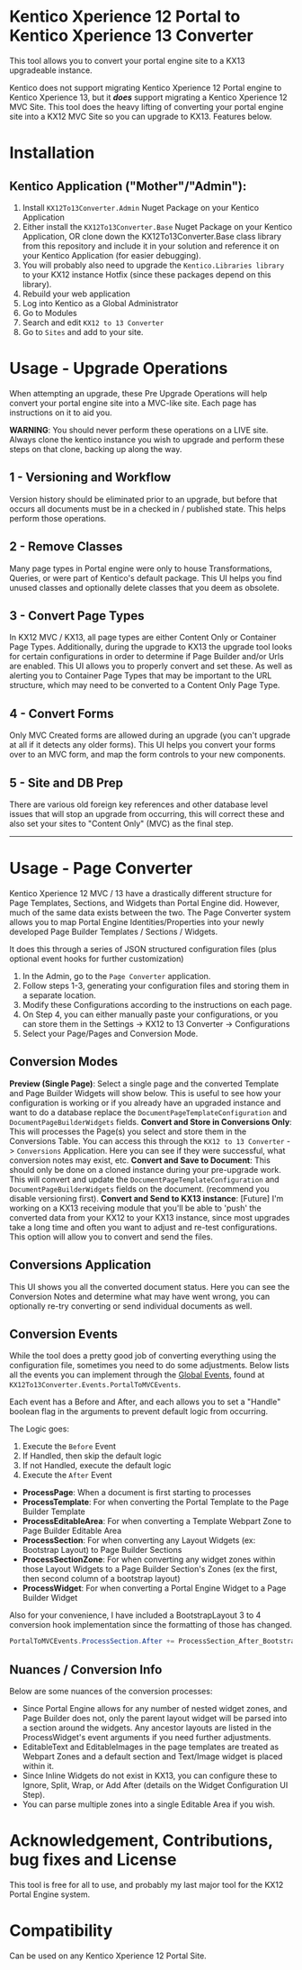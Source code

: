 

# Kentico Xperience 12 Portal to Kentico Xperience 13 Converter
This tool allows you to convert  your portal engine site to a KX13 upgradeable instance.

Kentico does not support migrating Kentico Xperience 12 Portal engine to Kentico Xperience 13, but it ***does*** support migrating a Kentico Xperience 12 MVC Site.  This tool does the heavy lifting of converting your portal engine site into a KX12 MVC Site so you can upgrade to KX13.  Features below.

# Installation
## Kentico Application ("Mother"/"Admin"):

1. Install `KX12To13Converter.Admin` Nuget Package on your Kentico Application
2. Either install the `KX12To13Converter.Base` Nuget Package on your Kentico Application, OR clone down the KX12To13Converter.Base class library from this repository and include it in your solution and reference it on your Kentico Application (for easier debugging).
3. You will probably also need to upgrade the `Kentico.Libraries library` to your KX12 instance Hotfix (since these packages depend on this library).
4. Rebuild your web application
5. Log into Kentico as a Global Administrator
6. Go to Modules
7. Search and edit `KX12 to 13 Converter`
8. Go to `Sites` and add to your site.

# Usage - Upgrade Operations
When attempting an upgrade, these Pre Upgrade Operations will help convert your portal engine site into a MVC-like site.  Each page has instructions on it to aid you.

**WARNING**: You should never perform these operations on a LIVE site.  Always clone the kentico instance you wish to upgrade and perform these steps on that clone, backing up along the way.

## 1 - Versioning and Workflow 
Version history should be eliminated prior to an upgrade, but before that occurs all documents must be in a checked in / published state.  This helps perform those operations.

## 2 - Remove Classes
Many page types in Portal engine were only to house Transformations, Queries, or were part of Kentico's default package.  This UI helps you find unused classes and optionally delete classes that you deem as obsolete.

## 3 - Convert Page Types
In KX12 MVC / KX13, all page types are either Content Only or Container Page Types. Additionally, during the upgrade to KX13 the upgrade tool looks for certain configurations in order to determine if Page Builder and/or Urls are enabled.  This UI allows you to properly convert and set these.   As well as alerting you to Container Page Types that may be important to the URL structure, which may need to be converted to a Content Only Page Type.

## 4 - Convert Forms
Only MVC Created forms are allowed during an upgrade (you can't upgrade at all if it detects any older forms).  This UI helps you convert your forms over to an MVC form, and map the form controls to your new components.

## 5 - Site and DB Prep
There are various old foreign key references and other database level issues that will stop an upgrade from occurring, this will correct these and also set your sites to "Content Only" (MVC) as the final step.

**********************
# Usage - Page Converter

Kentico Xperience 12 MVC / 13 have a drastically different structure for Page Templates, Sections, and Widgets than Portal Engine did.  However, much of the same data exists between the two.  The Page Converter system allows you to map Portal Engine Identities/Properties into your newly developed Page Builder Templates / Sections / Widgets.

It does this through a series of JSON structured configuration files (plus optional event hooks for further customization)

1. In the Admin, go to the `Page Converter` application.
2. Follow steps 1-3, generating your configuration files and storing them in a separate location.
3. Modify these Configurations according to the instructions on each page.
4. On Step 4, you can either manually paste your configurations, or you can store them in the Settings -> KX12 to 13 Converter -> Configurations
5. Select your Page/Pages and Conversion Mode.

## Conversion Modes
**Preview (Single Page)**:  Select a single page and the converted Template and Page Builder Widgets will show below.  This is useful to see how your configuration is working or if you already have an upgraded instance and want to do a database replace the `DocumentPageTemplateConfiguration` and `DocumentPageBuilderWidgets` fields.
**Convert and Store in Conversions Only**: This will processes the Page(s) you select and store them in the Conversions Table.  You can access this through the `KX12 to 13 Converter` -> `Conversions` Application.  Here you can see if they were successful, what conversion notes may exist, etc.
**Convert and Save to Document**: This should only be done on a cloned instance during your pre-upgrade work.  This will convert and update the `DocumentPageTemplateConfiguration` and `DocumentPageBuilderWidgets` fields on the document. (recommend you disable versioning first).
**Convert and Send to KX13 instance**: [Future] I'm working on a KX13 receiving module that you'll be able to 'push' the converted data from your KX12 to your KX13 instance, since most upgrades take a long time and often you want to adjust and re-test configurations.  This option will allow you to convert and send the files.

## Conversions Application
This UI shows you all the converted document status.  Here you can see the Conversion Notes and determine what may have went wrong, you can optionally re-try converting or send individual documents as well.

## Conversion Events
While the tool does a pretty good job of converting everything using the configuration file, sometimes you need to do some adjustments.  Below lists all the events you can implement through the [Global Events](https://docs.xperience.io/k12sp/custom-development/handling-global-events), found at `KX12To13Converter.Events.PortalToMVCEvents`.  

Each event has a Before and After, and each allows you to set a "Handle" boolean flag in the arguments to prevent default logic from occurring.

The Logic goes:
1. Execute the `Before` Event
2. If Handled, then skip the default logic
3. If not Handled, execute the default logic
4. Execute the `After` Event

* **ProcessPage**: When a document is first starting to processes
* **ProcessTemplate**: For when converting the Portal Template to the Page Builder Template
* **ProcessEditableArea**: For when converting a Template Webpart Zone  to Page Builder Editable Area
* **ProcessSection**: For when converting any Layout Widgets (ex: Bootstrap Layout) to Page Builder Sections
* **ProcessSectionZone**: For when converting any widget zones within those Layout Widgets to a Page Builder Section's Zones (ex the first, then second column of a bootstrap layout)
* **ProcessWidget**: For when converting a Portal Engine Widget to a Page Builder Widget

Also for your convenience, I have included a BootstrapLayout 3 to 4 conversion hook implementation since the formatting of those has changed.
```csharp 
PortalToMVCEvents.ProcessSection.After += ProcessSection_After_BootstrapLayout.ProcessSectionAfter_Bootstrap;
```

## Nuances / Conversion Info
Below are some nuances of the conversion processes:
* Since Portal Engine allows for any number of nested widget zones, and Page Builder does not, only the parent layout widget will be parsed into a section around the widgets.  Any ancestor layouts are listed in the ProcessWidget's event arguments if you need further adjustments.
* EditableText and EditableImages in the page templates are treated as Webpart Zones and a default section and Text/Image widget is placed within it.
* Since Inline Widgets do not exist in KX13, you can configure these to Ignore, Split, Wrap, or Add After (details on the Widget Configuration UI Step).
* You can parse multiple zones into a single Editable Area if you wish.

# Acknowledgement, Contributions, bug fixes and License

This tool is free for all to use, and probably my last major tool for the KX12 Portal Engine system.

# Compatibility
Can be used on any Kentico Xperience 12 Portal Site.
